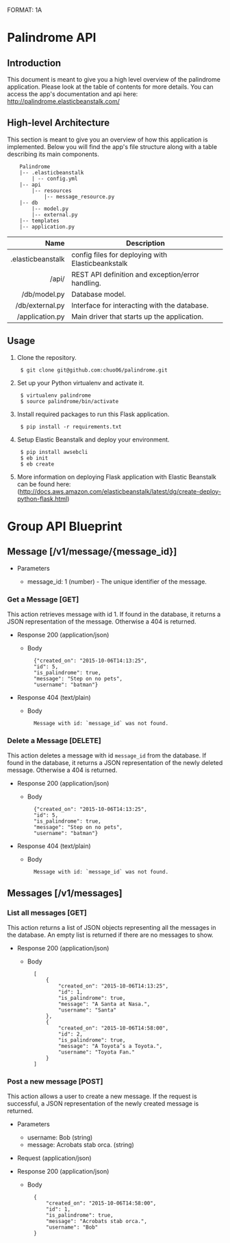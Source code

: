 FORMAT: 1A

# Palindrome API

## Introduction
This document is meant to give you a high level overview of the palindrome application. Please look at the table of contents for more details. You can access the app's documentation and api here: http://palindrome.elasticbeanstalk.com/

## High-level Architecture
This section is meant to give you an overview of how this application is implemented. Below you will find the app's file structure along with a table describing its main components.

        Palindrome
        |-- .elasticbeanstalk
            | -- config.yml
        |-- api
            |-- resources
                |-- message_resource.py
        |-- db
            |-- model.py
            |-- external.py
        |-- templates
        |-- application.py


Name | Description
-----:| -------------
 .elasticbeanstalk | config files for deploying with Elasticbeankstalk
/api/ | REST API definition and exception/error handling.
/db/model.py | Database model.
/db/external.py | Interface for interacting with the database.
/application.py | Main driver that starts up the application.


## Usage

1. Clone the repository.

        $ git clone git@github.com:chuo06/palindrome.git
2. Set up your Python virtualenv and activate it.

        $ virtualenv palindrome
        $ source palindrome/bin/activate

3. Install required packages to run this Flask application.

        $ pip install -r requirements.txt
4. Setup Elastic Beanstalk and deploy your environment.

        $ pip install awsebcli
        $ eb init
        $ eb create

5. More information on deploying Flask application with Elastic Beanstalk can be found here: (http://docs.aws.amazon.com/elasticbeanstalk/latest/dg/create-deploy-python-flask.html)


# Group API Blueprint

## Message [/v1/message/{message_id}]

+ Parameters

    + message_id: 1 (number) - The unique identifier of the message.


### Get a Message [GET]
This action retrieves message with id 1. If found in the database, it returns a JSON representation of the message. Otherwise a 404 is returned.

+ Response 200 (application/json)

    + Body

            {"created_on": "2015-10-06T14:13:25",
            "id": 5,
            "is_palindrome": true,
            "message": "Step on no pets",
            "username": "batman"}

+ Response 404 (text/plain)

    + Body

            Message with id: `message_id` was not found.

### Delete a Message [DELETE]
This action deletes a message with id `message_id` from the database. If found in the database, it returns a JSON representation of the newly deleted message. Otherwise a 404 is returned.

+ Response 200 (application/json)

    + Body

            {"created_on": "2015-10-06T14:13:25",
            "id": 5,
            "is_palindrome": true,
            "message": "Step on no pets",
            "username": "batman"}

+ Response 404 (text/plain)

    + Body

            Message with id: `message_id` was not found.


## Messages [/v1/messages]

### List all messages [GET]
This action returns a list of JSON objects representing all the messages in the database. An empty list is returned if there are no messages to show.

+ Response 200 (application/json)

    + Body

            [
                {
                    "created_on": "2015-10-06T14:13:25",
                    "id": 1,
                    "is_palindrome": true,
                    "message": "A Santa at Nasa.",
                    "username": "Santa"
                },
                {
                    "created_on": "2015-10-06T14:58:00",
                    "id": 2,
                    "is_palindrome": true,
                    "message": "A Toyota’s a Toyota.",
                    "username": "Toyota Fan."
                }
            ]


### Post a new message [POST]
This action allows a user to create a new message. If the request is successful, a JSON representation of the newly created message is returned.

+ Parameters

    + username: Bob (string)
    + message: Acrobats stab orca. (string)

+ Request (application/json)

+ Response 200 (application/json)

    + Body

            {
                "created_on": "2015-10-06T14:58:00",
                "id": 1,
                "is_palindrome": true,
                "message": "Acrobats stab orca.",
                "username": "Bob"
            }
